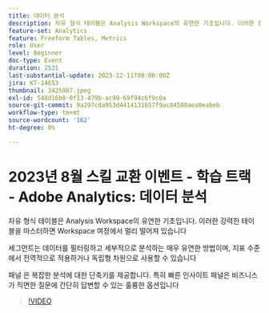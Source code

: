 ```yaml
---
title: 데이터 분석
description: 자유 형식 테이블은 Analysis Workspace의 유연한 기초입니다. 이러한 강력한 테이블을 마스터하면 Workspace 여정에서 멀리 나갈 수 있습니다. 세그먼트는 데이터를 필터링하고 자세히 살펴볼 수 있는 매우 유연한 방법이며, 지표 수준에서 전역적으로 적용할 수 있거나 독립형 차원으로 사용할 수 있습니다. 패널 은 복잡한 분석에 대한 단축키를 제공합니다. 특히 빠른 인사이트 패널은 비즈니스가 직면한 질문에 간단히 답변할 수 있는 훌륭한 옵션입니다
feature-set: Analytics
feature: Freeform Tables, Metrics
role: User
level: Beginner
doc-type: Event
duration: 2521
last-substantial-update: 2023-12-11T00:00:00Z
jira: KT-14653
thumbnail: 3425987.jpeg
exl-id: 548d16b0-0f13-479b-ac99-69f94c6f9c0a
source-git-commit: 9a297cda953d4414131657f9ac84580aea0eabeb
workflow-type: tm+mt
source-wordcount: '162'
ht-degree: 0%

---
```


# 2023년 8월 스킬 교환 이벤트 - 학습 트랙 - Adobe Analytics: 데이터 분석

자유 형식 테이블은 Analysis Workspace의 유연한 기초입니다. 이러한 강력한 테이블을 마스터하면 Workspace 여정에서 멀리 떨어져 있습니다

세그먼트는 데이터를 필터링하고 세부적으로 분석하는 매우 유연한 방법이며, 지표 수준에서 전역적으로 적용하거나 독립형 차원으로 사용할 수 있습니다

패널 은 복잡한 분석에 대한 단축키를 제공합니다. 특히 빠른 인사이트 패널은 비즈니스가 직면한 질문에 간단히 답변할 수 있는 훌륭한 옵션입니다

>[!VIDEO](https://video.tv.adobe.com/v/3425987/?learn=on)
